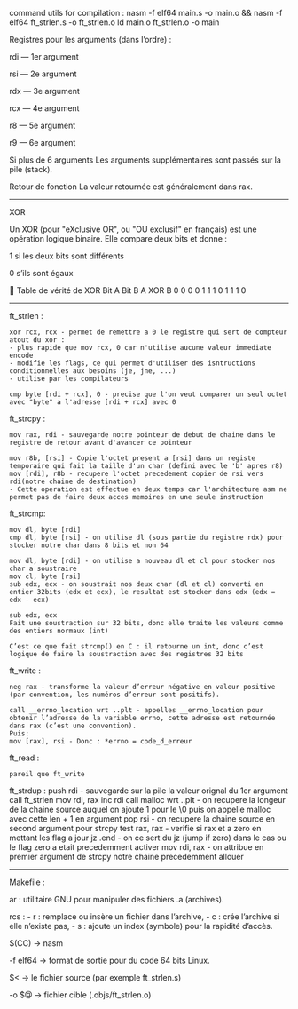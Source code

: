 command utils for compilation :
nasm -f elf64 main.s -o main.o && nasm -f elf64 ft_strlen.s -o ft_strlen.o
ld main.o ft_strlen.o -o main


Registres pour les arguments (dans l’ordre) :

rdi — 1er argument

rsi — 2e argument

rdx — 3e argument

rcx — 4e argument

r8 — 5e argument

r9 — 6e argument

Si plus de 6 arguments
Les arguments supplémentaires sont passés sur la pile (stack).

Retour de fonction
La valeur retournée est généralement dans rax.
____________________________________________________________________________________________________
XOR

Un XOR (pour "eXclusive OR", ou "OU exclusif" en français) est une opération logique binaire. Elle compare deux bits et donne :

1 si les deux bits sont différents

0 s’ils sont égaux

🔢 Table de vérité de XOR
Bit A	Bit B	A XOR B
0		0		0
0		1		1
1		0		1
1		1		0

_____________________________________________________________________________________

ft_strlen :

	xor rcx, rcx - permet de remettre a 0 le registre qui sert de compteur
	atout du xor :
	- plus rapide que mov rcx, 0 car n'utilise aucune valeur immediate encode
	- modifie les flags, ce qui permet d'utiliser des isntructions conditionnelles aux besoins (je, jne, ...)
	- utilise par les compilateurs

	cmp byte [rdi + rcx], 0 - precise que l'on veut comparer un seul octet avec "byte" a l'adresse [rdi + rcx] avec 0

ft_strcpy :

	mov rax, rdi - sauvegarde notre pointeur de debut de chaine dans le registre de retour avant d'avancer ce pointeur

	mov r8b, [rsi] - Copie l'octet present a [rsi] dans un registe temporaire qui fait la taille d'un char (defini avec le 'b' apres r8)
    mov [rdi], r8b - recupere l'octet precedement copier de rsi vers rdi(notre chaine de destination)
	- Cette operation est effectue en deux temps car l'architecture asm ne permet pas de faire deux acces memoires en une seule instruction

ft_strcmp:

	mov dl, byte [rdi]
    cmp dl, byte [rsi] - on utilise dl (sous partie du registre rdx) pour stocker notre char dans 8 bits et non 64

	mov dl, byte [rdi] - on utilise a nouveau dl et cl pour stocker nos char a soustraire
    mov cl, byte [rsi]
    sub edx, ecx - on soustrait nos deux char (dl et cl) converti en entier 32bits (edx et ecx), le resultat est stocker dans edx (edx = edx - ecx)

	sub edx, ecx
	Fait une soustraction sur 32 bits, donc elle traite les valeurs comme des entiers normaux (int)

	C’est ce que fait strcmp() en C : il retourne un int, donc c’est logique de faire la soustraction avec des registres 32 bits

ft_write :

	neg rax - transforme la valeur d’erreur négative en valeur positive (par convention, les numéros d’erreur sont positifs).

	call __errno_location wrt ..plt - appelles __errno_location pour obtenir l’adresse de la variable errno, cette adresse est retournée dans rax (c’est une convention).
	Puis:
	mov [rax], rsi - Donc : *errno = code_d_erreur

ft_read :

	pareil que ft_write

ft_strdup :
	push rdi - sauvegarde sur la pile la valeur orignal du 1er argument
	call ft_strlen
    mov rdi, rax
    inc rdi
    call malloc wrt ..plt - on recupere la longeur de la chaine source auquel on ajoute 1 pour le \0 puis on appelle malloc avec cette len + 1 en argument
	pop rsi - on recupere la chaine source en second argument pour strcpy
	test rax, rax  - verifie si rax et a zero en mettant les flag a jour
	jz .end - on ce sert du jz (jump if zero) dans le cas ou le flag zero a etait precedemment activer
	mov rdi, rax - on attribue en premier argument de strcpy notre chaine precedemment allouer
	
_____________________________________________________________________________________

Makefile :

ar : utilitaire GNU pour manipuler des fichiers .a (archives).

rcs :
	- r : remplace ou insère un fichier dans l’archive,
	- c : crée l’archive si elle n’existe pas,
	- s : ajoute un index (symbole) pour la rapidité d’accès.

$(CC) → nasm

-f elf64 → format de sortie pour du code 64 bits Linux.

$< → le fichier source (par exemple ft_strlen.s)

-o $@ → fichier cible (.objs/ft_strlen.o)